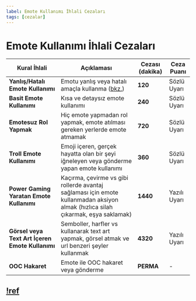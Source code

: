 ```yaml
---
label: Emote Kullanımı İhlali Cezaları
tags: [cezalar]
---
```


# Emote Kullanımı İhlali Cezaları

| Kural İhlali                                    | Açıklaması                                                                                                                       | Cezası (dakika) | Ceza Puanı   |
| ----------------------------------------------- | -------------------------------------------------------------------------------------------------------------------------------- | --------------- | ------------ |
| **Yanlış/Hatalı Emote Kullanımı**               | Emotu yanlış veya hatalı amaçla kullanma ([bkz.](/rules/ic/emotes.md#do-emote-kuralları-ve-kullanım-alanları))                   | **120**         | Sözlü Uyarı  |
| **Basit Emote Kullanımı**                       | Kısa ve detaysız emote kullanımı                                                                                                 | **240**         | Sözlü Uyarı  |
| **Emotesuz Rol Yapmak**                         | Hiç emote yapmadan rol yapmak, emote atılması gereken yerlerde emote atmamak                                                     | **720**         | Sözlü Uyarı  |
| **Troll Emote Kullanımı**                       | Emoji içeren, gerçek hayatta olan bir şeyi iğneleyen veya gönderme yapan emote kullanımı                                         | **360**         | Sözlü Uyarı  |
| **Power Gaming Yaratan Emote Kullanımı**        | Kaçırma, çevirme vs gibi rollerde avantaj sağlaması için emote kullanmadan aksiyon almak (hızlıca silah çıkarmak, eşya saklamak) | **1440**        | Yazılı Uyarı |
| **Görsel veya Text Art İçeren Emote Kullanımı** | Semboller, harfler vs kullanarak text art yapmak, görsel atmak ve url benzeri şeyler kullanmak                                   | **4320**        | Yazılı Uyarı |
| **OOC Hakaret**                                 | Emote ile OOC hakaret veya gönderme                                                                                              | **PERMA**       | -            |

## [!ref](/rules/ic/emotes.md)
